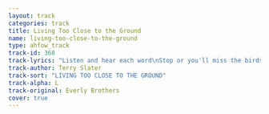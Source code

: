 ```yaml
---
layout: track
categories: track
title: Living Too Close to the Ground
name: living-too-close-to-the-ground
type: ahfow_track
track-id: 368
track-lyrics: "Listen and hear each word\nStop or you'll miss the birds\nThey sing in the top of the trees\nSometimes when you look, you can't see\nBut up there you will know that its round\nYou're living too close to the ground\nCome where the lights are grand\nLeave now without a plan\nYou can get away if you choose\nConfess it, you've nothing to lose\nAnd I can show you where it's found\nYou're living too close to the ground\nRush so you'll pass it by\nDon't let it catch your eye\nDon't stop you might look a fool\nStanding with love in your eyes\nTrying hard to believe what you've found\nYou're living too close to the ground\nI once held her close to me\nListened and heard her breathe\nJust like I have done all my life\nHer heart was the image of mine\nAh, but my wings just couldn't be found\nI was living too close to the ground"
track-author: Terry Slater
track-sort: "LIVING TOO CLOSE TO THE GROUND"
track-alpha: L
track-original: Everly Brothers
cover: true
---
```

